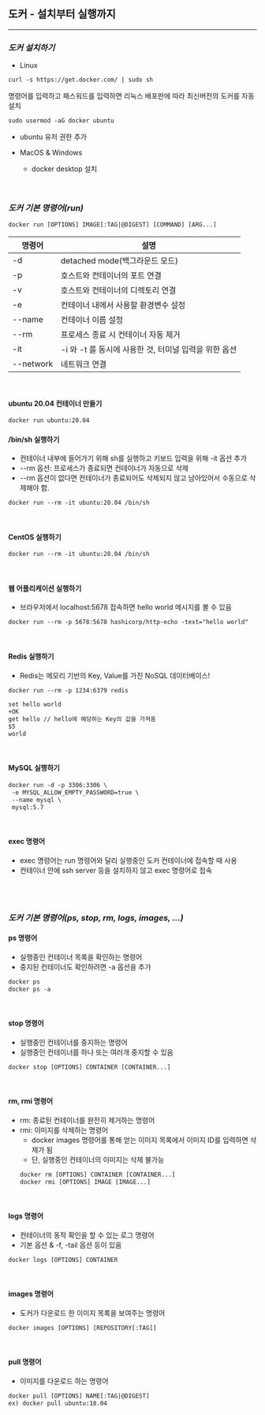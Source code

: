 ## 도커 - 설치부터 실행까지
-------------------------------------

### *도커 설치하기*
  - Linux
  ```html
  curl -s https://get.docker.com/ | sudo sh
  ```
  명령어를 입력하고 패스워드를 입력하면 리눅스 배포판에 따라 최신버전의 도커를 자동 설치 <br>
  
  ```html
  sudo usermod -aG docker ubuntu
  ```
  - ubuntu 유저 권한 추가
  
  - MacOS & Windows
    - docker desktop 설치
<br><br><br>
    
    
### *도커 기본 명령어(run)*
```html
docker run [OPTIONS] IMAGE[:TAG|@DIGEST] [COMMAND] [ARG...]
```

|명령어|설명|
|------|---|
|-d|detached mode(백그라운드 모드)|
|-p|호스트와 컨테이너의 포트 연결|
|-v|호스트와 컨테이너의 디렉토리 연결|
|-e|컨테이너 내에서 사용할 환경변수 설정|
|--name|컨테이너 이름 설정|
|--rm|프로세스 종료 시 컨테이너 자동 제거|
|-it|-i 와 -t 를 동시에 사용한 것, 터미널 입력을 위한 옵션|
|--network|네트워크 연결|

<br>

#### ubuntu 20.04 컨테이너 만들기
```html
docker run ubuntu:20.04
```

#### /bin/sh 실행하기
  - 컨테이너 내부에 들어가기 위해 sh를 실행하고 키보드 입력을 위해 -it 옵션 추가
  - --rm 옵션: 프로세스가 종료되면 컨테이너가 자동으로 삭제
  - --rm 옵션이 없다면 컨테이너가 종료되어도 삭제되지 않고 남아있어서 수동으로 삭제해야 함.
```html
docker run --rm -it ubuntu:20.04 /bin/sh
```
<br>
  
#### CentOS 실행하기
```html
docker run --rm -it ubuntu:20.04 /bin/sh
```
<br>

#### 웹 어플리케이션 실행하기
- 브라우저에서 localhost:5678 접속하면 hello world 메시지를 볼 수 있음
```html
docker run --rm -p 5678:5678 hashicorp/http-echo -text="hello world"
```
<br>
  
#### Redis 실행하기
- Redis는 메모리 기반의 Key, Value를 가진 NoSQL 데이터베이스!
```html
docker run --rm -p 1234:6379 redis
```
  
  ```html
  set hello world
  +OK
  get hello // hello에 해당하는 Key의 값을 가져옴
  $5
  world
  ```
<br>

#### MySQL 실행하기
```html
docker run -d -p 3306:3306 \
 -e MYSQL_ALLOW_EMPTY_PASSWORD=true \
 --name mysql \
 mysql:5.7
 ```
<br>
 
 #### exec 명령어
  - exec 명령어는 run 명령어와 달리 실행중인 도커 컨테이너에 접속할 때 사용
  - 컨테이너 안에 ssh server 등을 설치하지 않고 exec 명령어로 접속  
<br><br><br>



### *도커 기본 명령어(ps, stop, rm, logs, images, ...)*
#### ps 명령어
  - 실행중인 컨테이너 목록을 확인하는 명령어
  - 중지된 컨테이너도 확인하려면 -a 옵션을 추가
  ```html
  docker ps
  docker ps -a
  ```
<br>

#### stop 명령어
  - 실행중인 컨테이너를 중지하는 명령어
  - 실행중인 컨테이너를 하나 또는 여러개 중지할 수 있음
  ```html
  docker stop [OPTIONS] CONTAINER [CONTAINER...]
  ```
<br>

#### rm, rmi 명령어
  - rm: 종료된 컨테이너를 완전히 제거하는 명령어
  - rmi: 이미지를 삭제하는 명령어
    - docker images 명령어를 통해 얻는 이미지 목록에서 이미지 ID를 입력하면 삭제가 됨
    - 단, 실행중인 컨테이너의 이미지는 삭제 불가능
    ```html
    docker rm [OPTIONS] CONTAINER [CONTAINER...]
    docker rmi [OPTIONS] IMAGE [IMAGE...]
    ```
<br>

#### logs 명령어
  - 컨테이너의 동작 확인을 할 수 있는 로그 명령어
  - 기본 옵션 & -f, -tail 옵션 등이 있음
  ```html
  docker logs [OPTIONS] CONTAINER
  ```
<br>

#### images 명령어
  - 도커가 다운로드 한 이미지 목록을 보여주는 명령어
  ```html
  docker images [OPTIONS] [REPOSITORY[:TAG]]
  ```
<br>

#### pull 명령어
  - 이미지를 다운로드 하는 명령어
  ```html
  docker pull [OPTIONS] NAME[:TAG|@DIGEST]
  ex) docker pull ubuntu:18.04
  ```
  
